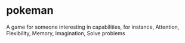 # pokeman

A game for someone interesting in capabilities, for instance, Attention, Flexibility, Memory, Imagination, Solve problems
